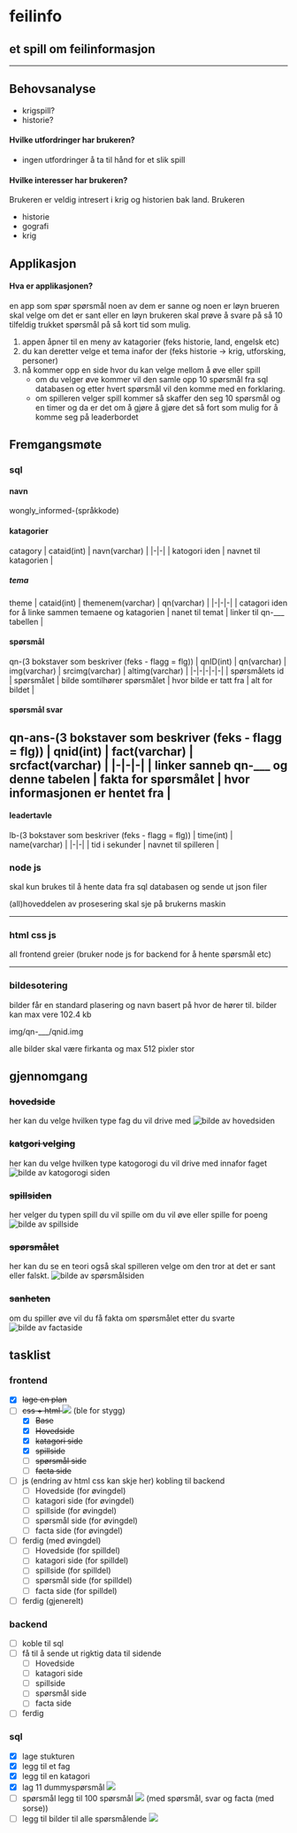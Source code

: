 # feilinfo
## et spill om feilinformasjon
---
## Behovsanalyse

* krigspill?
* historie?

#### Hvilke utfordringer har brukeren?

* ingen utfordringer å ta til hånd for et slik spill

#### Hvilke interesser har brukeren?
Brukeren er veldig intresert i krig og historien bak land. Brukeren

* historie
* gografi
* krig

## Applikasjon

#### Hva er applikasjonen?

en app som spør spørsmål noen av dem er sanne og noen er løyn brueren skal velge om det er sant eller en løyn brukeren skal prøve å svare på så 10 tilfeldig trukket spørsmål på så kort tid som mulig.
1. appen åpner til en meny av katagorier (feks historie, land, engelsk etc) 
2. du kan deretter velge et tema inafor der (feks historie -> krig, utforsking, personer)
3. nå kommer opp en side hvor du kan velge mellom å øve eller spill
    * om du velger øve kommer vil den samle opp 10 spørsmål fra sql databasen og etter hvert spørsmål vil den komme med en forklaring.
    * om spilleren velger spill kommer så skaffer den seg 10 spørsmål og en timer og da er det om å gjøre å gjøre det så fort som mulig for å komme seg på leaderbordet

## Fremgangsmøte

### sql
#### navn
wongly_informed-(språkkode)
#### katagorier
catagory
| cataid(int) | navn(varchar) |
|-|-|
| katogori iden | navnet til katagorien |
##### tema
theme
| cataid(int) | themenem(varchar) | qn(varchar) |
|-|-|-|
| catagori iden for å linke sammen temaene og katagorien | nanet til temat | linker til qn-___ tabellen |
#### spørsmål
qn-(3 bokstaver som beskriver (feks - flagg = flg))
| qnID(int) | qn(varchar) | img(varchar) | srcimg(varchar) | altimg(varchar) |
|-|-|-|-|-|
| spørsmålets id | spørsmålet | bilde somtilhører spørsmålet | hvor bilde er tatt fra | alt for bildet |
#### spørsmål svar
qn-ans-(3 bokstaver som beskriver (feks - flagg = flg))
| qnid(int) | fact(varchar) | srcfact(varchar) |
|-|-|-|
| linker sanneb qn-___ og denne tabelen | fakta for spørsmålet | hvor informasjonen er hentet fra |
---
#### leadertavle
lb-(3 bokstaver som beskriver (feks - flagg = flg))
| time(int) | name(varchar) |
|-|-|
| tid i sekunder | navnet til spilleren |
### node js

skal kun brukes til å hente data fra sql databasen og sende ut json filer

(all)hoveddelen av prosesering skal sje på brukerns maskin

---
### html css js
all frontend greier (bruker node js for backend for å hente spørsmål etc)

---
### bildesotering
bilder får en standard plasering og navn basert på hvor de hører til. bilder kan max vere 102.4 kb

img/qn-___/qnid.img

alle bilder skal være firkanta og max 512 pixler stor
## gjennomgang
### ~~hovedside~~
her kan du velge hvilken type fag du vil drive med
![bilde av hovedsiden](READMEbilder/hovedside.png "hovedside")
### ~~katgori velging~~
her kan du velge hvilken type katogorogi du vil drive med innafor faget
![bilde av katogorogi siden](READMEbilder/katgori.png "katogorogi")
### ~~spillsiden~~
her velger du typen spill du vil spille om du vil øve eller spille for poeng
![bilde av spillside](READMEbilder/spillside.png "spillside")
### ~~spørsmålet~~
her kan du se en teori også skal spilleren velge om den tror at det er sant eller falskt.
![bilde av spørsmålsiden](READMEbilder/sporsmol.png "spørsmålsiden")
### ~~sanheten~~
om du spiller øve vil du få fakta om spørsmålet etter du svarte
![bilde av factaside](READMEbilder/sanheten.png "factaside")

## tasklist

### frontend
- [x] ~~lage en plan~~
- [ ] ~~css + html ![](https://geps.dev/progress/66)~~ (ble for stygg)
    - [x] ~~Base~~
    - [x] ~~Hovedside~~
    - [x] ~~katagori side~~
    - [x] ~~spillside~~
    - [ ] ~~spørsmål side~~
    - [ ] ~~facta side~~
- [ ] js (endring av html css kan skje her) kobling til backend
    - [ ] Hovedside (for øvingdel)
    - [ ] katagori side (for øvingdel)
    - [ ] spillside (for øvingdel)
    - [ ] spørsmål side (for øvingdel)
    - [ ] facta side (for øvingdel)
- [ ] ferdig (med øvingdel)
    - [ ] Hovedside (for spilldel)
    - [ ] katagori side (for spilldel)
    - [ ] spillside (for spilldel)
    - [ ] spørsmål side (for spilldel)
    - [ ] facta side (for spilldel)
- [ ] ferdig (gjenerelt)
### backend
- [ ] koble til sql
- [ ] få til å sende ut rigktig data til sidende
    - [ ] Hovedside
    - [ ] katagori side
    - [ ] spillside
    - [ ] spørsmål side
    - [ ] facta side
- [ ] ferdig
### sql
- [x] lage stukturen
- [x] legg til et fag
- [x] legg til en katagori
- [x] lag 11 dummyspørsmål ![](https://geps.dev/progress/100)
- [ ] spørsmål legg til 100 spørsmål ![](https://geps.dev/progress/0) (med spørsmål, svar og facta (med sorse))
- [ ] legg til bilder til alle spørsmålende ![](https://geps.dev/progress/0)
